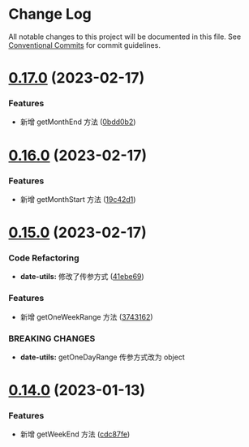 # Change Log

All notable changes to this project will be documented in this file.
See [Conventional Commits](https://conventionalcommits.org) for commit guidelines.

# [0.17.0](https://github.com/cumt-robin/vue-pro-components/compare/@vue-pro-components/utils@0.16.0...@vue-pro-components/utils@0.17.0) (2023-02-17)

### Features

-   新增 getMonthEnd 方法 ([0bdd0b2](https://github.com/cumt-robin/vue-pro-components/commit/0bdd0b2dc55ece0ae6ced99cc969a530f3ccce7f))

# [0.16.0](https://github.com/cumt-robin/vue-pro-components/compare/@vue-pro-components/utils@0.15.0...@vue-pro-components/utils@0.16.0) (2023-02-17)

### Features

-   新增 getMonthStart 方法 ([19c42d1](https://github.com/cumt-robin/vue-pro-components/commit/19c42d1f1f6d7d65db0e835c22fb99ccfe362c2f))

# [0.15.0](https://github.com/cumt-robin/vue-pro-components/compare/@vue-pro-components/utils@0.14.0...@vue-pro-components/utils@0.15.0) (2023-02-17)

### Code Refactoring

-   **date-utils:** 修改了传参方式 ([41ebe69](https://github.com/cumt-robin/vue-pro-components/commit/41ebe69a6fde2cc86a08a89739c6f68643197e42))

### Features

-   新增 getOneWeekRange 方法 ([3743162](https://github.com/cumt-robin/vue-pro-components/commit/3743162d25998ac28d2a787ca8f658bdcee5d2aa))

### BREAKING CHANGES

-   **date-utils:** getOneDayRange 传参方式改为 object

# [0.14.0](https://github.com/cumt-robin/vue-pro-components/compare/@vue-pro-components/utils@0.13.0...@vue-pro-components/utils@0.14.0) (2023-01-13)

### Features

-   新增 getWeekEnd 方法 ([cdc87fe](https://github.com/cumt-robin/vue-pro-components/commit/cdc87fe6daedf91caeb557a9c3faf83a955b1f03))
